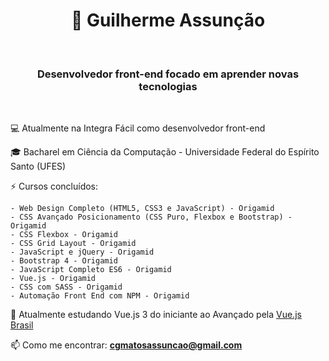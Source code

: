 <h1 align="center">🤖 Guilherme Assunção</h1>
<br/>
<h3 align="center">Desenvolvedor front-end focado em aprender novas tecnologias</h3>

<br/>

💻 Atualmente na Integra Fácil como desenvolvedor front-end

🎓 Bacharel em Ciência da Computação - Universidade Federal do Espírito Santo (UFES)

⚡ Cursos concluídos:

    - Web Design Completo (HTML5, CSS3 e JavaScript) - Origamid
    - CSS Avançado Posicionamento (CSS Puro, Flexbox e Bootstrap) - Origamid
    - CSS Flexbox - Origamid
    - CSS Grid Layout - Origamid
    - JavaScript e jQuery - Origamid
    - Bootstrap 4 - Origamid
    - JavaScript Completo ES6 - Origamid
    - Vue.js - Origamid
    - CSS com SASS - Origamid
    - Automação Front End com NPM - Origamid


🚀 Atualmente estudando Vue.js 3 do iniciante ao Avançado pela [Vue.js Brasil](https://treinamento.vuejsbrasil.org/)

📫 Como me encontrar: **cgmatosassuncao@gmail.com**

<br/>

